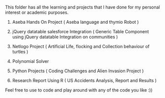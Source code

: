 This folder has all the learning and projects that I have done for my personal interest or academic purposes. 


1. Aseba Hands On Project ( Aseba language and thymio Robot )

2. jQuery datatable salesforce Integration ( Generic Table Component using jQuery datatable Integration on communities )

3. Netlogo Project ( Artificial Life, flocking and Collection behaviour of turtles )

4. Polynomial Solver 

5. Python Projects ( Coding Challenges and Alien Invasion Project )

6. Research Report Using R ( US Accidents Analysis, Report and Results )


Feel free to use to code and play around with any of the code you like :))

